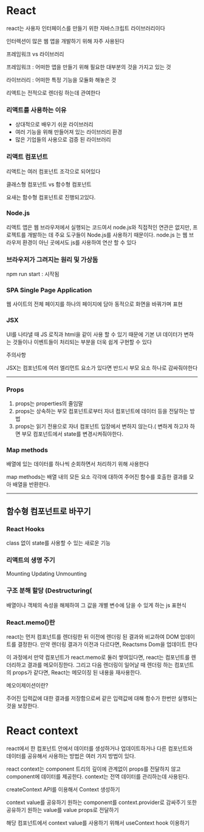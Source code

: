 # React

react는 사용자 인터페이스를 만들기 위한 자바스크립트 라이브러리이다

인터렉션이 많은 웹 앱을 개발하기 위해 자주 사용된다

프레임워크 vs 라이브러리

프레임워크 : 어떠한 앱을 만들기 위해 필요한 대부분의 것을 가지고 있는 것

라이브러리 : 어떠한 특정 기능을 모듈화 해놓은 것

리액트는 전적으로 렌더링 하는데 관여한다

### 리액트를 사용하는 이유

- 상대적으로 배우기 쉬운 라이브러리
- 여러 기능을 위해 만들어져 있는 라이브러리 환경
- 많은 기업들의 사용으로 검증 된 라이브러리

### 리액트 컴포넌트

리액트는 여러 컴포넌트 조각으로 되어있다

클래스형 컴포넌트 vs 함수형 컴포넌트

요새는 함수형 컴포넌트로 진행되고있다.

### Node.js

리액트 앱은 웹 브라우저에서 실행되는 코드여서 node.js와 직접적인 연관은 없지만, 프로젝트를 개발하는 데 주요 도구들이 Node.js를 사용하기 때문이다. node.js 는 웹 브라우저 환경이 아닌 곳에서도 js를 사용하여 연산 할 수 있다

### 브라우저가 그려지는 원리 및 가상돔

npm run start : 시작됨

### SPA Single Page Application

웹 사이트의 전체 페이지를 하나의 페이지에 담아 동적으로 화면을 바꿔가며 표현

### JSX

UI를 나타낼 때 JS 로직과 html을 같이 사용 할 수 있기 때문에 기본 UI 데이터가 변하는 것들이나 이벤트들이 처리되는 부분을 더욱 쉽게 구현할 수 있다

주의사항

JSX는 컴포넌트에 여러 엘리먼트 요소가 있다면 반드시 부모 요소 하나로 감싸줘야한다

---

### Props

1. props는 properties의 줄임말
2. props는 상속하는 부모 컴포넌트로부터 자녀 컴포넌트에 데이터 등을 전달하는 방법
3. props는 읽기 전용으로 자녀 컴포넌트 입장에서 변하지 않는다.( 변하게 하고자 하면 부모 컴포넌트에서 state를 변경시켜줘야한다.

### Map methods

배열에 있는 데이터를 하나씩 순회하면서 처리하기 위해 사용한다

map methods는 배열 내의 모든 요소 각각에 대하여 주어진 함수를 호출한 결과를 모아 배열을 반환한다.

---

## 함수형 컴포넌트로 바꾸기

### React Hooks

class 없이 state를 사용할 수 있는 새로운 기능

### 리액트의 생명 주기

Mounting Updating Unmounting

### 구조 분해 할당 (Destructuring(

배열이나 객체의 속성을 해체하여 그 값을 개별 변수에 담을 수 있게 하는 js 표현식

### React.memo()란

react는 먼저 컴포넌트를 렌더링한 뒤 이전에 렌더링 된 결과와 비교하여 DOM 업데이트를 결정한다. 만약 렌더링 결과가 이전과 다르다면, Reactsms Dom을 업데이트 한다

이 과정에서 만약 컴포넌트가 react.memo로 둘러 쌓여있다면, react는 컴포넌트를 렌더리하고 결과를 메모이징한다. 그리고 다음 렌더링이 일어날 때 렌더링 하는 컴포넌트의 props가 같다면, React는 메모이징 된 내용을 재사용한다.

메오이제이션이란?

주어진 입력값에 대한 결과를 저장함으로써 같은 입력값에 대해 함수가 한번만 실행되는 것을 보장한다.

# React context

react에서 한 컴포넌트 안에서 데이터를 생성하거나 업데이트하거나 다른 컴포넌트와 데이터를 공유해서 사용하는 방법은 여러 가지 방법이 있다.

react context는 component 트리의 깊이에 관계없이 props를 전달하지 않고 component에 데이터를 제공한다. context는 전역 데이터를 관리하는데 사용된다.

createContext API를 이용해서 Context 생성하기

context value를 공유하기 원하는 component를 context.provider로 감싸주기 또한 공유하기 원하는 value를 value props로 전달하기

해당 컴포넌트에서 context value를 사용하기 위해서 useContext hook 이용하기
